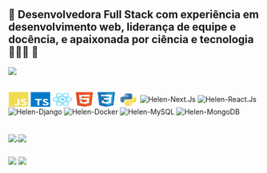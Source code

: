 ## 🚀 Desenvolvedora Full Stack com experiência em desenvolvimento web, liderança de equipe e docência, e apaixonada por ciência e tecnologia 👩🏾‍🔬 🤖

<p float="left" >
  
  <img src="https://user-images.githubusercontent.com/74038190/235224431-e8c8c12e-6826-47f1-89fb-2ddad83b3abf.gif" width="300">
</p>
<div style="display: inline_block"><br>
  <img align="center" alt="Helen-Js" height="30" width="40" src="https://raw.githubusercontent.com/devicons/devicon/master/icons/javascript/javascript-plain.svg">
  <img align="center" alt="Helen-Ts" height="30" width="40" src="https://raw.githubusercontent.com/devicons/devicon/master/icons/typescript/typescript-plain.svg">
  <img align="center" alt="Helen-React" height="30" width="40" src="https://raw.githubusercontent.com/devicons/devicon/master/icons/react/react-original.svg">
  <img align="center" alt="Helen-HTML" height="30" width="40" src="https://raw.githubusercontent.com/devicons/devicon/master/icons/html5/html5-original.svg">
  <img align="center" alt="Helen-CSS" height="30" width="40" src="https://raw.githubusercontent.com/devicons/devicon/master/icons/css3/css3-original.svg">
  <img align="center" alt="Helen-Python" height="30" width="40" src="https://raw.githubusercontent.com/devicons/devicon/master/icons/python/python-original.svg">
  <img align="center" alt="Helen-Next.Js" height="30" width="40" src="https://cdn.jsdelivr.net/gh/devicons/devicon@latest/icons/nextjs/nextjs-original.svg" />
  <img align="center" alt="Helen-React.Js" height="30" width="40" src="https://cdn.jsdelivr.net/gh/devicons/devicon@latest/icons/react/react-original-wordmark.svg" />
  <img align="center" alt="Helen-Django" height="30" width="40" src="https://cdn.jsdelivr.net/gh/devicons/devicon@latest/icons/django/django-plain.svg" />
  <img align="center" alt="Helen-Docker" height="30" width="40" src="https://cdn.jsdelivr.net/gh/devicons/devicon@latest/icons/docker/docker-original.svg" />
  <img align="center" alt="Helen-MySQL" height="30" width="40" src="https://cdn.jsdelivr.net/gh/devicons/devicon@latest/icons/mysql/mysql-original-wordmark.svg" />
  <img  align="center" alt="Helen-MongoDB" height="30" width="40" src="https://cdn.jsdelivr.net/gh/devicons/devicon@latest/icons/mongodb/mongodb-original.svg" />      
</div>
<br><br>

<a href="https://github.com/Neves888">
  <img align="center" src="https://letstrys-bloedboemmel.vercel.app/api/?username=Neves888&show_icons=true&theme=radical" height="200"/>
  
</a>

<a href="https://github.com/Neves888">
  <img align="center" src="https://letstrys-bloedboemmel.vercel.app/api/top-langs/?username=Neves888&theme=radical"  height="200"/>
</a>


  
  ##
 
<div> 
   <a href="https://www.instagram.com/helen__neves/" target="_blank"><img src="https://img.shields.io/badge/-Instagram-%23E4405F?style=for-the-badge&logo=instagram&logoColor=white" target="_blank"></a>  
  <a href="https://www.linkedin.com/in/helen-neves-562bb9159/" target="_blank"><img src="https://img.shields.io/badge/-LinkedIn-%230077B5?style=for-the-badge&logo=linkedin&logoColor=white" target="_blank"></a> 
  
</div>
